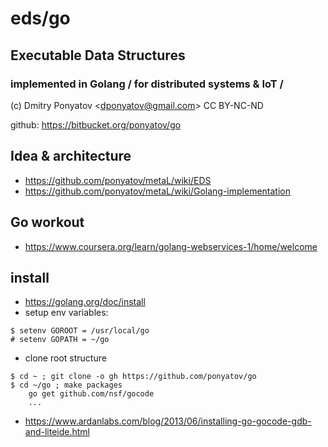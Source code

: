 # eds/go
## Executable Data Structures
### implemented in Golang / for distributed systems & IoT /

(c) Dmitry Ponyatov <<dponyatov@gmail.com>> CC BY-NC-ND

github: https://bitbucket.org/ponyatov/go

## Idea & architecture

* https://github.com/ponyatov/metaL/wiki/EDS
* https://github.com/ponyatov/metaL/wiki/Golang-implementation

## Go workout

* https://www.coursera.org/learn/golang-webservices-1/home/welcome

## install

* https://golang.org/doc/install
* setup env variables:

```
$ setenv GOROOT = /usr/local/go
# setenv GOPATH = ~/go
```

* clone root structure

```
$ cd ~ ; git clone -o gh https://github.com/ponyatov/go
$ cd ~/go ; make packages
	go get github.com/nsf/gocode
	...
```

* https://www.ardanlabs.com/blog/2013/06/installing-go-gocode-gdb-and-liteide.html
